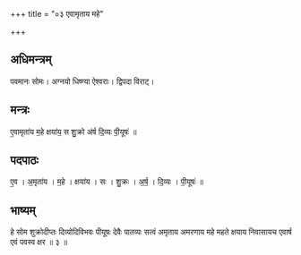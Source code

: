 +++
title = "०३ एवामृताय महे"

+++
## अधिमन्त्रम्
पवमानः सोमः। अग्नयो धिष्ण्या ऐश्वराः। द्विपदा विराट्।

## मन्त्रः
ए॒वामृता॑य म॒हे क्षया॑य॒ स शु॒क्रो अ॑र्ष दि॒व्यः पी॒यूषः॑ ॥

## पदपाठः
ए॒व । अ॒मृता॑य । म॒हे । क्षया॑य । सः । शु॒क्रः । अ॒र्ष॒ । दि॒व्यः । पी॒यूषः॑ ॥

## भाष्यम्
हे सोम शुक्रोदीप्तः दिव्योदिविभवः पीयूषः देवैः पातव्यः सत्वं अमृताय अमरणाय महे महते क्षयाय निवासायच एवार्ष एवं पवस्व क्षर ॥ ३ ॥